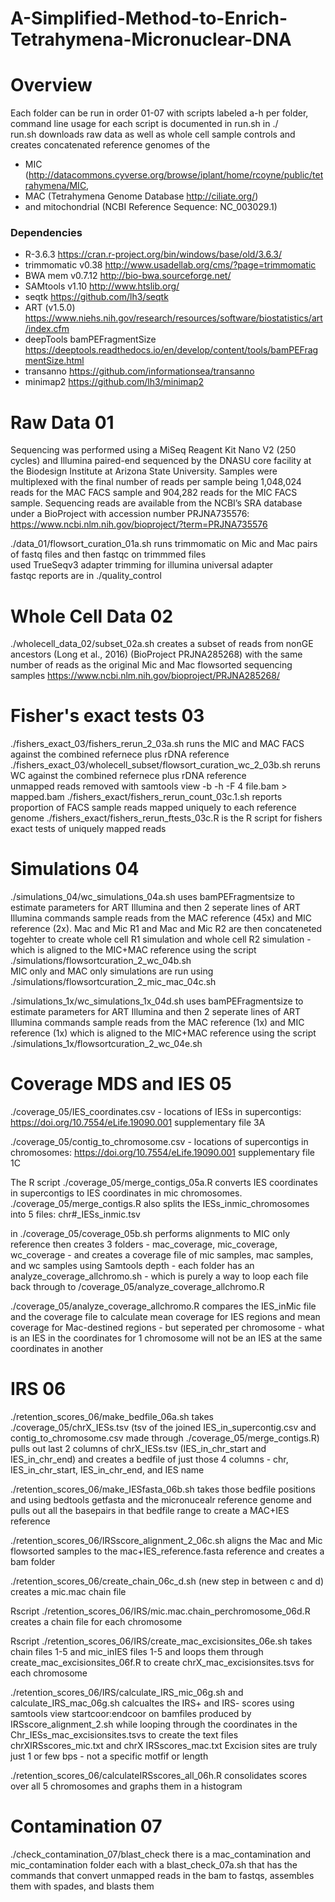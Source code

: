 # A-Simplified-Method-to-Enrich-Tetrahymena-Micronuclear-DNA

# Overview 
Each folder can be run in order 01-07 with scripts labeled a-h per folder, command line usage for each script is documented in run.sh in ./ <br />
run.sh downloads raw data as well as whole cell sample controls and creates concatenated reference genomes of the 
* MIC (http://datacommons.cyverse.org/browse/iplant/home/rcoyne/public/tetrahymena/MIC, 
* MAC (Tetrahymena Genome Database http://ciliate.org/)
* and mitochondrial (NCBI Reference Sequence: NC_003029.1) 

### Dependencies 
* R-3.6.3 https://cran.r-project.org/bin/windows/base/old/3.6.3/ 
* trimmomatic v0.38 http://www.usadellab.org/cms/?page=trimmomatic
* BWA mem v0.7.12 http://bio-bwa.sourceforge.net/
* SAMtools v1.10 http://www.htslib.org/
* seqtk https://github.com/lh3/seqtk
* ART (v1.5.0) https://www.niehs.nih.gov/research/resources/software/biostatistics/art/index.cfm
* deepTools bamPEFragmentSize https://deeptools.readthedocs.io/en/develop/content/tools/bamPEFragmentSize.html 
* transanno https://github.com/informationsea/transanno 
* minimap2 https://github.com/lh3/minimap2

# Raw Data 01
Sequencing was performed using a MiSeq Reagent Kit Nano V2 (250 cycles) and Illumina paired-end sequenced by the DNASU core facility at the Biodesign Institute at Arizona State University. Samples were multiplexed with the final number of reads per sample being 1,048,024 reads for the MAC FACS sample and 904,282 reads for the MIC FACS sample. Sequencing reads are available from the NCBI’s SRA database under a BioProject with accession number PRJNA735576: https://www.ncbi.nlm.nih.gov/bioproject/?term=PRJNA735576 <br />

./data_01/flowsort_curation_01a.sh runs trimmomatic on Mic and Mac pairs of fastq files and then fastqc on trimmmed files <br />
used TrueSeqv3 adapter trimming for illumina universal adapter <br />
fastqc reports are in ./quality_control

# Whole Cell Data 02 
./wholecell_data_02/subset_02a.sh creates a subset of reads from nonGE ancestors (Long et al., 2016) (BioProject PRJNA285268) with the same number of reads as the original Mic and Mac flowsorted sequencing samples https://www.ncbi.nlm.nih.gov/bioproject/PRJNA285268/

# Fisher's exact tests 03
./fishers_exact_03/fishers_rerun_2_03a.sh runs the MIC and MAC FACS against the combined refernece plus rDNA reference <br />
./fishers_exact_03/wholecell_subset/flowsort_curation_wc_2_03b.sh reruns WC against the combined refernece plus rDNA reference <br />
unmapped reads removed with samtools view -b -h -F 4 file.bam > mapped.bam
./fishers_exact/fishers_rerun_count_03c.1.sh reports proportion of FACS sample reads mapped uniquely to each reference genome 
./fishers_exact/fishers_rerun_ftests_03c.R is the R script for fishers exact tests of uniquely mapped reads 

# Simulations 04
./simulations_04/wc_simulations_04a.sh uses bamPEFragmentsize to estimate parameters for ART Illumina and then 2 seperate lines of ART Illumina commands sample reads from the MAC reference (45x) and MIC reference (2x). Mac and Mic R1 and Mac and Mic R2 are then concateneted togehter to create whole cell R1 simulation and whole cell R2 simulation - which is aligned to the MIC+MAC reference using the script ./simulations/flowsortcuration_2_wc_04b.sh <br />
MIC only and MAC only simulations are run using ./simulations/flowsortcuration_2_mic_mac_04c.sh

./simulations_1x/wc_simulations_1x_04d.sh uses bamPEFragmentsize to estimate parameters for ART Illumina and then 2 seperate lines of ART Illumina commands sample reads from the MAC reference (1x) and MIC reference (1x) which is aligned to the MIC+MAC reference using the script ./simulations_1x/flowsortcuration_2_wc_04e.sh

# Coverage MDS and IES 05
./coverage_05/IES_coordinates.csv - locations of IESs in supercontigs: https://doi.org/10.7554/eLife.19090.001 supplementary file 3A 

./coverage_05/contig_to_chromosome.csv - locations of supercontigs in chromosomes: https://doi.org/10.7554/eLife.19090.001 supplementary file 1C

The R script ./coverage_05/merge_contigs_05a.R converts IES coordinates in supercontigs to IES coordinates in mic chromosomes. ./coverage_05/merge_contigs.R also splits the IESs_inmic_chromosomes into 5 files: chr#_IESs_inmic.tsv

in ./coverage_05/coverage_05b.sh performs alignments to MIC only reference then creates 3 folders - mac_coverage, mic_coverage, wc_coverage - and creates a coverage file of mic samples, mac samples, and wc samples using Samtools depth - each folder has an analyze_coverage_allchromo.sh - which is purely a way to loop each file back through to /coverage_05/analyze_coverage_allchromo.R 

./coverage_05/analyze_coverage_allchromo.R compares the IES_inMic file and the coverage file to calculate mean coverage for IES regions and mean coverage for Mac-destined regions - but seperated per chromosome - what is an IES in the coordinates for 1 chromosome will not be an IES at the same coordinates in another

# IRS 06
./retention_scores_06/make_bedfile_06a.sh takes ./coverage_05/chrX_IESs.tsv (tsv of the joined IES_in_supercontig.csv and contig_to_chromosome.csv made through ./coverage_05/merge_contigs.R) pulls out last 2 columns of chrX_IESs.tsv (IES_in_chr_start and IES_in_chr_end) and creates a bedfile of just those 4 columns - chr, IES_in_chr_start, IES_in_chr_end, and IES name 

./retention_scores_06/make_IESfasta_06b.sh takes those bedfile positions and using bedtools getfasta and the micronucealr reference genome and pulls out all the basepairs in that bedfile range to create a MAC+IES reference 

./retention_scores_06/IRSscore_alignment_2_06c.sh aligns the Mac and Mic flowsorted samples to the mac+IES_reference.fasta reference and creates a bam folder

./retention_scores_06/create_chain_06c_d.sh (new step in between c and d) creates a mic.mac chain file 

Rscript ./retention_scores_06/IRS/mic.mac.chain_perchromosome_06d.R creates a chain file for each chromosome  

Rscript ./retention_scores_06/IRS/create_mac_excisionsites_06e.sh takes chain files 1-5 and mic_inIES files 1-5 and loops them through create_mac_excisionsites_06f.R to create chrX_mac_excisionsites.tsvs for each chromosome

./retention_scores_06/IRS/calculate_IRS_mic_06g.sh and calculate_IRS_mac_06g.sh calcualtes the IRS+ and IRS- scores using samtools view startcoor:endcoor on bamfiles produced by IRSscore_alignment_2.sh while looping through the coordinates in the Chr_IESs_mac_excisionsites.tsvs to create the text files chrXIRSscores_mic.txt and chrX IRSscores_mac.txt Excision sites are truly just 1 or few bps - not a specific motfif or length 

./retention_scores_06/calculateIRSscores_all_06h.R consolidates scores over all 5 chromosomes and graphs them in a histogram

# Contamination 07
./check_contamination_07/blast_check there is a mac_contamination and mic_contamination folder each with a blast_check_07a.sh that has the commands that convert unmapped reads in the bam to fastqs, assembles them with spades, and blasts them
